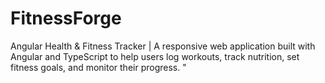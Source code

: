 # FitnessForge
Angular Health &amp; Fitness Tracker | A responsive web application built with Angular and TypeScript to help users log workouts, track nutrition, set fitness goals, and monitor their progress. "

